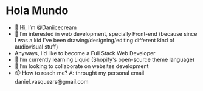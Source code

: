 <html>
  <head></head>
  <body>
    <div>
      <h1> Hola Mundo </h1>
    </div>
    <div>
      <ul>
        <li>👋 Hi, I’m @Daniicecream</li>
        <li>👀 I’m interested in web development, specially Front-end (because since I was a kid I've been drawing/designing/editing different kind of      audiovisual stuff)</li>
        <li>Anyways, I'd like to become a Full Stack Web Developer</li>
        <li>🌱 I’m currently learning Liquid (Shopify's open-source theme language)</li>
        <li>💞️ I’m looking to collaborate on websites development</li>
        <li>📫 How to reach me? A: throught my personal email daniel.vasquezrs@gmail.com </li>
      </ul>
    </div>
  </body>
</hmtl>

<!---
Daniicecream/Daniicecream is a ✨ special ✨ repository because its `README.md` (this file) appears on your GitHub profile.
You can click the Preview link to take a look at your changes.
--->
